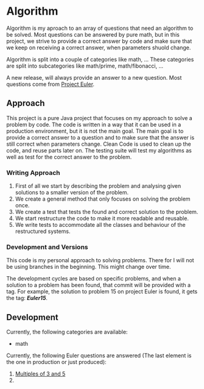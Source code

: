 # Algorithm

Algorithm is my aproach to an array of questions that need an algorithm to be solved.
Most questions can be answered by pure math, but in this project, we strive to provide a correct answer by code and make sure that we keep on receiving a correct answer, when parameters shuold change.

Algorithm is split into a couple of categories like math, ...
These categories are split into subcategories like math/prime, math/fibonacci, ...

A new release, will always provide an answer to a new question. Most questions come from [Project Euler](https://www.projecteuler.net/).

## Approach

This project is a pure Java project that focuses on my approach to solve a problem by code.
The code is written in a way that it can be used in a production environment, but it is not the main goal.
The main goal is to provide a correct answer to a question and to make sure that the answer is still correct when parameters change.
Clean Code is used to clean up the code, and reuse parts later on.
The testing suite will test my algorithms as well as test for the correct answer to the problem.

### Writing Approach
1. First of all we start by describing the problem and analysing given solutions to a smaller version of the problem.
2. We create a general method that only focuses on solving the problem once.
3. We create a test that tests the found and correct solution to the problem.
4. We start restructure the code to make it more readable and reusable.
5. We write tests to accommodate all the classes and behaviour of the restructured systems.

### Development and Versions
This code is my personal approach to solving problems. There for I will not be using branches in the beginning. 
This might change over time.

The development cycles are based on specific problems, and when a solution to a problem has been found, that commit will be provided with a tag.
For example, the solution to problem 15 on project Euler is found, it gets the tag: ***Euler15***.

## Development

Currently, the following categories are available:
- math

Currently, the following Euler questions are answered (The last element is the one in production or just produced):
1. [Multiples of 3 and 5](https://projecteuler.net/problem=1)
2. 